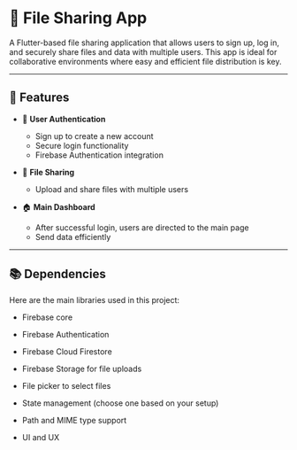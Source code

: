 # 📁 File Sharing App

A Flutter-based file sharing application that allows users to sign up, log in, and securely share files and data with multiple users. This app is ideal for collaborative environments where easy and efficient file distribution is key.

---

## 🚀 Features

- 🔐 **User Authentication**
  - Sign up to create a new account
  - Secure login functionality
  - Firebase Authentication integration

- 📂 **File Sharing**
  - Upload and share files with multiple users
    
- 🏠 **Main Dashboard**
  - After successful login, users are directed to the main page
  - Send data efficiently

---

## 📚 Dependencies

Here are the main libraries used in this project:

  - Firebase core

  - Firebase Authentication
 
  - Firebase Cloud Firestore
 
  - Firebase Storage for file uploads
  
  - File picker to select files
  
  - State management (choose one based on your setup)
  
  - Path and MIME type support

  - UI and UX
 
